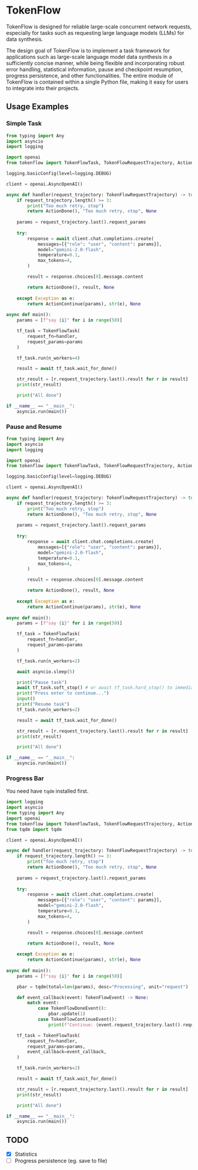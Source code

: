 # TokenFlow
TokenFlow is designed for reliable large-scale concurrent network requests, especially for tasks such as requesting large language models (LLMs) for data synthesis.

The design goal of TokenFlow is to implement a task framework for applications such as large-scale language model data synthesis in a sufficiently concise manner, while being flexible and incorporating robust error handling, statistical information, pause and checkpoint resumption, progress persistence, and other functionalities. The entire module of TokenFlow is contained within a single Python file, making it easy for users to integrate into their projects.

## Usage Examples

### Simple Task

```python
from typing import Any
import asyncio
import logging

import openai
from tokenflow import TokenFlowTask, TokenFlowRequestTrajectory, ActionDone, ActionContinue, TokenFlowAction

logging.basicConfig(level=logging.DEBUG)

client = openai.AsyncOpenAI()

async def handler(request_trajectory: TokenFlowRequestTrajectory) -> tuple[TokenFlowAction, Any]:
    if request_trajectory.length() >= 3:
        print("Too much retry, stop")
        return ActionDone(), "Too much retry, stop", None
    
    params = request_trajectory.last().request_params
    
    try:
        response = await client.chat.completions.create(
            messages=[{"role": "user", "content": params}],
            model="gemini-2.0-flash",
            temperature=0.1,
            max_tokens=4,
        )

        result = response.choices[0].message.content

        return ActionDone(), result, None
    
    except Exception as e:
        return ActionContinue(params), str(e), None
    
async def main():
    params = [f"say {i}" for i in range(50)]

    tf_task = TokenFlowTask(
        request_fn=handler,
        request_params=params
    )

    tf_task.run(n_workers=4)

    result = await tf_task.wait_for_done()

    str_result = [r.request_trajectory.last().result for r in result]
    print(str_result)

    print("All done")

if __name__ == "__main__":
    asyncio.run(main())
```

### Pause and Resume

```python
from typing import Any
import asyncio
import logging

import openai
from tokenflow import TokenFlowTask, TokenFlowRequestTrajectory, ActionDone, ActionContinue, TokenFlowAction

logging.basicConfig(level=logging.DEBUG)

client = openai.AsyncOpenAI()

async def handler(request_trajectory: TokenFlowRequestTrajectory) -> tuple[TokenFlowAction, Any]:
    if request_trajectory.length() >= 3:
        print("Too much retry, stop")
        return ActionDone(), "Too much retry, stop", None
    
    params = request_trajectory.last().request_params
    
    try:
        response = await client.chat.completions.create(
            messages=[{"role": "user", "content": params}],
            model="gemini-2.0-flash",
            temperature=0.1,
            max_tokens=4,
        )

        result = response.choices[0].message.content

        return ActionDone(), result, None
    
    except Exception as e:
        return ActionContinue(params), str(e), None
    
async def main():
    params = [f"say {i}" for i in range(50)]

    tf_task = TokenFlowTask(
        request_fn=handler,
        request_params=params
    )

    tf_task.run(n_workers=2)

    await asyncio.sleep(5)

    print("Pause task")
    await tf_task.soft_stop() # or await tf_task.hard_stop() to immediately stop the task
    print("Press enter to continue...")
    input()
    print("Resume task")
    tf_task.run(n_workers=2)

    result = await tf_task.wait_for_done()

    str_result = [r.request_trajectory.last().result for r in result]
    print(str_result)

    print("All done")

if __name__ == "__main__":
    asyncio.run(main())
```

### Progress Bar

You need have `tqdm` installed first.

```python
import logging
import asyncio
from typing import Any
import openai
from tokenflow import TokenFlowTask, TokenFlowRequestTrajectory, ActionDone, ActionContinue, TokenFlowAction, TokenFlowEvent, TokenFlowDoneEvent, TokenFlowContinueEvent
from tqdm import tqdm

client = openai.AsyncOpenAI()

async def handler(request_trajectory: TokenFlowRequestTrajectory) -> tuple[TokenFlowAction, Any]:
    if request_trajectory.length() >= 3:
        print("Too much retry, stop")
        return ActionDone(), "Too much retry, stop", None
    
    params = request_trajectory.last().request_params
    
    try:
        response = await client.chat.completions.create(
            messages=[{"role": "user", "content": params}],
            model="gemini-2.0-flash",
            temperature=0.1,
            max_tokens=4,
        )

        result = response.choices[0].message.content

        return ActionDone(), result, None
    
    except Exception as e:
        return ActionContinue(params), str(e), None
    
async def main():
    params = [f"say {i}" for i in range(50)]

    pbar = tqdm(total=len(params), desc="Processing", unit="request")

    def event_callback(event: TokenFlowEvent) -> None:
        match event:
            case TokenFlowDoneEvent():
                pbar.update(1)
            case TokenFlowContinueEvent():
                print(f"Continue: {event.request_trajectory.last().request_params}")

    tf_task = TokenFlowTask(
        request_fn=handler,
        request_params=params,
        event_callback=event_callback,
    )

    tf_task.run(n_workers=2)

    result = await tf_task.wait_for_done()

    str_result = [r.request_trajectory.last().result for r in result]
    print(str_result)

    print("All done")

if __name__ == "__main__":
    asyncio.run(main())
```

## TODO
- [x] Statistics
- [ ] Progress persistence (eg. save to file)
